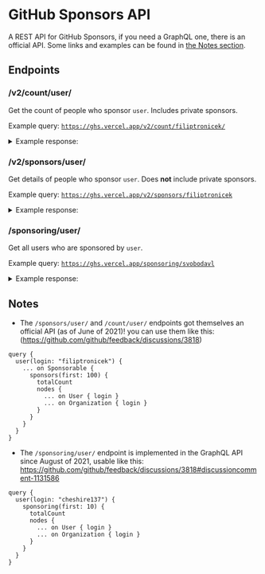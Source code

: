 # GitHub Sponsors API
A REST API for GitHub Sponsors, if you need a GraphQL one, there is an official API. Some links and examples can be found in [the Notes section](#notes).

## Endpoints

### /v2/count/user/
Get the count of people who sponsor `user`. Includes private sponsors.

Example query: [`https://ghs.vercel.app/v2/count/filiptronicek/`](https://ghs.vercel.app/v2/count/filiptronicek)

<details>
<summary>
  Example response:
</summary>

```json
{
  "status": "success",
  "sponsors": {
    "current": 4,
    "past": 10
  }
}
```
</details>

### /v2/sponsors/user/
Get details of people who sponsor `user`. Does **not** include private sponsors.

Example query: [`https://ghs.vercel.app/v2/sponsors/filiptronicek`](https://ghs.vercel.app/v2/sponsors/filiptronicek)

<details>
<summary>
  Example response:
</summary>

```json
{
  "status": "success",
  "sponsors": {
    "current": [
      {
        "username": "aellopos",
        "avatar": "https://avatars.githubusercontent.com/u/39790985?s=60&v=4"
      },
      {
        "username": "mosh98",
        "avatar": "https://avatars.githubusercontent.com/u/48658042?s=60&v=4"
      },
      {
        "username": "kahy9",
        "avatar": "https://avatars.githubusercontent.com/u/48121432?s=60&v=4"
      },
      {
        "username": "0ndras3k",
        "avatar": "https://avatars.githubusercontent.com/u/57116019?s=60&v=4"
      },
      {
        "username": "AdamSchinzel",
        "avatar": "https://avatars.githubusercontent.com/u/66002635?s=60&v=4"
      },
      {
        "username": "czM1K3",
        "avatar": "https://avatars.githubusercontent.com/u/45005362?s=60&v=4"
      },
      {
        "username": "svobodavl",
        "avatar": "https://avatars.githubusercontent.com/u/58887042?s=60&v=4"
      },
      {
        "username": "bigint",
        "avatar": "https://avatars.githubusercontent.com/u/69431456?s=60&v=4"
      },
      {
        "username": "anuraghazra",
        "avatar": "https://avatars.githubusercontent.com/u/35374649?s=60&v=4"
      }
    ],
    "past": [
      {
        "username": "scraptechguy",
        "avatar": "https://avatars.githubusercontent.com/u/75474651?s=60&v=4"
      },
      {
        "username": "bdougie",
        "avatar": "https://avatars.githubusercontent.com/u/5713670?s=60&v=4"
      },
      {
        "username": "kdaigle",
        "avatar": "https://avatars.githubusercontent.com/u/2501?s=60&v=4"
      }
    ]
  }
}
```
</details>

### /sponsoring/user/
Get all users who are sponsored by `user`.

Example query: [`https://ghs.vercel.app/sponsoring/svobodavl`](https://ghs.vercel.app/sponsoring/svobodavl)

<details>
<summary>
  Example response:
</summary>

```json
{
  "sponsorees": [
    {
      "handle": "filiptronicek",
      "avatar": "https://avatars.githubusercontent.com/u/29888641?s=88&u=152b134e3e6e3d003ecd55fdde31c4171144c771&v=4",
      "profile": "https://github.com/filiptronicek"
    }
  ]
}
```
</details>

## Notes
- The `/sponsors/user/` and `/count/user/` endpoints got themselves an official API (as of June of 2021)! you can use them like this: (https://github.com/github/feedback/discussions/3818)

```gql
query {
  user(login: "filiptronicek") {
    ... on Sponsorable {
      sponsors(first: 100) {
        totalCount
        nodes {
          ... on User { login }
          ... on Organization { login }
        }
      }
    }
  }
}
```
- The `/sponsoring/user/` endpoint is implemented in the GraphQL API since August of 2021, usable like this: https://github.com/github/feedback/discussions/3818#discussioncomment-1131586

```gql
query {
  user(login: "cheshire137") {
    sponsoring(first: 10) {
      totalCount
      nodes {
        ... on User { login }
        ... on Organization { login }
      }
    }
  }
}
```

